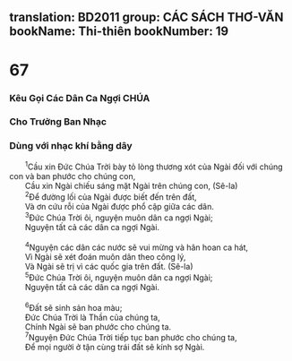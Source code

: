translation: BD2011
group: CÁC SÁCH THƠ-VĂN
bookName: Thi-thiên 
bookNumber: 19
-------

<div class="title"><h1>67</h1><h3>Kêu Gọi Các Dân Ca Ngợi CHÚA</h3><h3>Cho Trưởng Ban Nhạc</h3><h3>Dùng với nhạc khí bằng dây</h3></div>
<span class="verse thi_67_1">  <sup>1</sup>Cầu xin Ðức Chúa Trời bày tỏ lòng thương xót của Ngài đối với chúng con và ban phước cho chúng con,<br/>  Cầu xin Ngài chiếu sáng mặt Ngài trên chúng con, (Sê-la)<br/></span>
<span class="verse thi_67_2">  <sup>2</sup>Ðể đường lối của Ngài được biết đến trên đất,<br/>  Và ơn cứu rỗi của Ngài được phổ cập giữa các dân.<br/></span>
<span class="verse thi_67_3">  <sup>3</sup>Ðức Chúa Trời ôi, nguyện muôn dân ca ngợi Ngài;<br/>  Nguyện tất cả các dân ca ngợi Ngài.<br/><br/></span>
<span class="verse thi_67_4">  <sup>4</sup>Nguyện các dân các nước sẽ vui mừng và hân hoan ca hát,<br/>  Vì Ngài sẽ xét đoán muôn dân theo công lý,<br/>  Và Ngài sẽ trị vì các quốc gia trên đất. (Sê-la) <br/></span>
<span class="verse thi_67_5">  <sup>5</sup>Ðức Chúa Trời ôi, nguyện muôn dân ca ngợi Ngài;<br/>  Nguyện tất cả các dân ca ngợi Ngài.<br/><br/></span>
<span class="verse thi_67_6">  <sup>6</sup>Ðất sẽ sinh sản hoa màu;<br/>  Ðức Chúa Trời là Thần của chúng ta,<br/>  Chính Ngài sẽ ban phước cho chúng ta.<br/></span>
<span class="verse thi_67_7">  <sup>7</sup>Nguyện Ðức Chúa Trời tiếp tục ban phước cho chúng ta,<br/>  Ðể mọi người ở tận cùng trái đất sẽ kính sợ Ngài.<br/></span>
